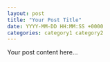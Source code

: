 ```yaml
---
layout: post
title: "Your Post Title"
date: YYYY-MM-DD HH:MM:SS +0000
categories: category1 category2
---
```


Your post content here... 